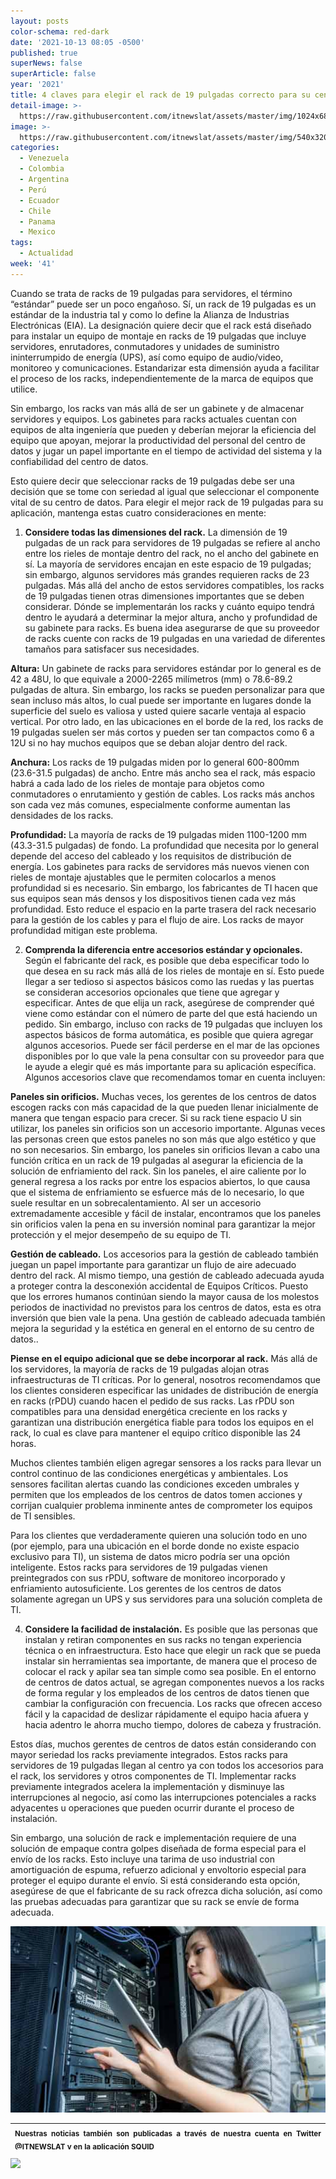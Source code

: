 ```yaml
---
layout: posts
color-schema: red-dark
date: '2021-10-13 08:05 -0500'
published: true
superNews: false
superArticle: false
year: '2021'
title: 4 claves para elegir el rack de 19 pulgadas correcto para su centro de datos
detail-image: >-
  https://raw.githubusercontent.com/itnewslat/assets/master/img/1024x680/Rack-g.jpg
image: >-
  https://raw.githubusercontent.com/itnewslat/assets/master/img/540x320/Rack-p.jpg
categories:
  - Venezuela
  - Colombia
  - Argentina
  - Perú
  - Ecuador
  - Chile
  - Panama
  - Mexico
tags:
  - Actualidad
week: '41'
---
```

Cuando se trata de racks de 19 pulgadas para servidores, el término “estándar” puede ser un poco engañoso. Sí, un rack de 19 pulgadas es un estándar de la industria tal y como lo define la Alianza de Industrias Electrónicas (EIA). La designación quiere decir que el rack está diseñado para instalar un equipo de montaje en racks de 19 pulgadas que incluye servidores, enrutadores, conmutadores y unidades de suministro ininterrumpido de energía (UPS), así como equipo de audio/video, monitoreo y comunicaciones. Estandarizar esta dimensión ayuda a facilitar el proceso de los racks, independientemente de la marca de equipos que utilice.

Sin embargo, los racks van más allá de ser un gabinete y de almacenar servidores y equipos. Los gabinetes para racks actuales cuentan con equipos de alta ingeniería que pueden y deberían mejorar la eficiencia del equipo que apoyan, mejorar la productividad del personal del centro de datos y jugar un papel importante en el tiempo de actividad del sistema y la confiabilidad del centro de datos.

Esto quiere decir que seleccionar racks de 19 pulgadas debe ser una decisión que se tome con seriedad al igual que seleccionar el componente vital de su centro de datos. Para elegir el mejor rack de 19 pulgadas para su aplicación, mantenga estas cuatro consideraciones en mente:

1. **Considere todas las dimensiones del rack.**
 La dimensión de 19 pulgadas de un rack para servidores de 19 pulgadas se refiere al ancho entre los rieles de montaje dentro del rack, no el ancho del gabinete en sí. La mayoría de servidores encajan en este espacio de 19 pulgadas; sin embargo, algunos servidores más grandes requieren racks de 23 pulgadas.
 Más allá del ancho de estos servidores compatibles, los racks de 19 pulgadas tienen otras dimensiones importantes que se deben considerar. Dónde se implementarán los racks y cuánto equipo tendrá dentro le ayudará a determinar la mejor altura, ancho y profundidad de su gabinete para racks. Es buena idea asegurarse de que su proveedor de racks cuente con racks de 19 pulgadas en una variedad de diferentes tamaños para satisfacer sus necesidades.

 **Altura:** Un gabinete de racks para servidores estándar por lo general es de 42 a 48U, lo que equivale a 2000-2265 milímetros (mm) o 78.6-89.2 pulgadas de altura. Sin embargo, los racks se pueden personalizar para que sean incluso más altos, lo cual puede ser importante en lugares donde la superficie del suelo es valiosa y usted quiere sacarle ventaja al espacio vertical. Por otro lado, en las ubicaciones en el borde de la red, los racks de 19 pulgadas suelen ser más cortos y pueden ser tan compactos como 6 a 12U si no hay muchos equipos que se deban alojar dentro del rack.

 **Anchura:** Los racks de 19 pulgadas miden por lo general 600-800mm (23.6-31.5 pulgadas) de ancho. Entre más ancho sea el rack, más espacio habrá a cada lado de los rieles de montaje para objetos como conmutadores o enrutamiento y gestión de cables. Los racks más anchos son cada vez más comunes, especialmente conforme aumentan las densidades de los racks.

 **Profundidad:** La mayoría de racks de 19 pulgadas miden 1100-1200 mm (43.3-31.5 pulgadas) de fondo. La profundidad que necesita por lo general depende del acceso del cableado y los requisitos de distribución de energía. Los gabinetes para racks de servidores más nuevos vienen con rieles de montaje ajustables que le permiten colocarlos a menos profundidad si es necesario. Sin embargo, los fabricantes de TI hacen que sus equipos sean más densos y los dispositivos tienen cada vez más profundidad. Esto reduce el espacio en la parte trasera del rack necesario para la gestión de los cables y para el flujo de aire. Los racks de mayor profundidad mitigan este problema.


2. **Comprenda la diferencia entre accesorios estándar y opcionales.** Según el fabricante del rack, es posible que deba especificar todo lo que desea en su rack más allá de los rieles de montaje en sí. Esto puede llegar a ser tedioso si aspectos básicos como las ruedas y las puertas se      consideran accesorios opcionales que tiene que agregar y especificar. Antes de que elija un rack, asegúrese de comprender qué viene como estándar con el número de parte del que está haciendo un pedido. 
Sin embargo, incluso con racks de 19 pulgadas que incluyen los aspectos básicos de forma automática, es posible que quiera agregar algunos accesorios. Puede ser fácil perderse en el mar de las opciones disponibles por lo que vale la pena consultar con su proveedor para que le ayude a elegir qué es más importante para su aplicación específica. Algunos accesorios clave que recomendamos tomar en cuenta incluyen:


 **Paneles sin orificios.** Muchas veces, los gerentes de los centros de datos escogen racks con más capacidad de la que pueden llenar inicialmente de manera que tengan espacio para crecer. Si su rack tiene espacio U sin utilizar, los paneles sin orificios son un accesorio importante.
 Algunas veces las personas creen que estos paneles no son más que algo estético y que no son necesarios. Sin embargo, los paneles sin orificios llevan a cabo una función crítica en un rack de 19 pulgadas al asegurar la eficiencia de la solución de enfriamiento del rack. Sin los paneles, el aire caliente por lo general regresa a los racks por entre los espacios abiertos, lo que causa que el sistema de enfriamiento se esfuerce más de lo necesario, lo que suele resultar en un sobrecalentamiento. Al ser un accesorio extremadamente accesible y fácil de instalar, encontramos que los paneles sin orificios valen la pena en su inversión nominal para garantizar la mejor protección y el mejor desempeño de su equipo de TI.


 **Gestión de cableado.** Los accesorios para la gestión de cableado también juegan un papel importante para garantizar un flujo de aire adecuado dentro del rack. Al mismo tiempo, una gestión de cableado adecuada ayuda a proteger contra la desconexión accidental de Equipos      Críticos. Puesto que los errores humanos continúan siendo la mayor causa de los molestos periodos de inactividad no previstos para los centros de datos, esta es otra inversión que bien vale la pena. Una gestión de cableado adecuada también mejora la seguridad y la estética en general en el entorno de su centro de datos..

 **Piense en el equipo adicional que se debe incorporar al rack.** Más allá de los servidores, la mayoría de racks de 19 pulgadas alojan otras infraestructuras de TI críticas. Por lo general, nosotros recomendamos que los clientes consideren especificar las unidades de distribución de energía en racks (rPDU) cuando hacen el pedido de sus racks. Las rPDU son compatibles para una densidad energética creciente en los racks y garantizan una distribución energética fiable para todos los equipos en el rack, lo cual es clave para mantener el equipo crítico disponible las 24 horas.


Muchos clientes también eligen agregar sensores a los racks para llevar un control continuo de las condiciones energéticas y ambientales. Los sensores facilitan alertas cuando las condiciones exceden umbrales y permiten que los empleados de los centros de datos tomen acciones y corrijan cualquier problema inminente antes de comprometer los equipos de TI sensibles.

Para los clientes que verdaderamente quieren una solución todo en uno (por ejemplo, para una ubicación en el borde donde no existe espacio exclusivo para TI), un sistema de datos micro podría ser una opción inteligente. Estos racks para servidores de 19 pulgadas vienen preintegrados con sus rPDU, software de monitoreo incorporado y enfriamiento autosuficiente. Los gerentes de los centros de datos solamente agregan un UPS y sus servidores para una solución completa de TI.

4. **Considere la facilidad de instalación.** Es posible que las personas que instalan y retiran componentes en sus racks no tengan experiencia técnica o en infraestructura. Esto hace que elegir un rack que se pueda instalar sin herramientas sea importante, de manera que el proceso de colocar el rack y apilar sea tan simple como sea posible. En el entorno de centros de datos actual, se agregan componentes nuevos a los racks de forma regular y los empleados de los centros de datos tienen que cambiar la configuración con frecuencia. Los racks que ofrecen acceso fácil y la capacidad de deslizar rápidamente el equipo hacia afuera y hacia adentro le ahorra mucho tiempo, dolores de cabeza y frustración.


Estos días, muchos gerentes de centros de datos están considerando con mayor seriedad los racks previamente integrados. Estos racks para servidores de 19 pulgadas llegan al centro ya con todos los accesorios para el rack, los servidores y otros componentes de TI. Implementar racks previamente integrados acelera la implementación y disminuye las interrupciones al negocio, así como las interrupciones potenciales a racks adyacentes u operaciones que pueden ocurrir durante el proceso de instalación.

Sin embargo, una solución de rack e implementación requiere de una solución de empaque contra golpes diseñada de forma especial para el envío de los racks. Esto incluye una tarima de uso industrial con amortiguación de espuma, refuerzo adicional y envoltorio especial para proteger el equipo durante el envío. Si está considerando esta opción, asegúrese de que el fabricante de su rack ofrezca dicha solución, así como las pruebas adecuadas para garantizar que su rack se envíe de forma adecuada.

![](https://raw.githubusercontent.com/itnewslat/assets/master/img/540x320/Rack-p.jpg)

<table style="height: 42px;" width="569">
<tbody>
<tr>
<td style="text-align: justify;"><sub><strong>Nuestras noticias también son publicadas a través de nuestra cuenta en Twitter <a href="https://twitter.com/itnewslat?lang=es">@ITNEWSLAT</a> y en la aplicación <a href="https://squidapp.co/en/">SQUID</a></strong></sub></td>
</tr>
</tbody>
</table>

<img src="https://tracker.metricool.com/c3po.jpg?hash=56f88a41e39ab42c063cc51676587a04"/>